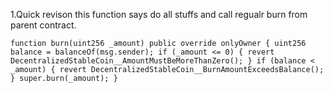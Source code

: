 1.Quick revison this function says do all stuffs and call regualr burn from parent contract. 

`function burn(uint256 _amount) public override onlyOwner {
        uint256 balance = balanceOf(msg.sender);
        if (_amount <= 0) {
            revert DecentralizedStableCoin__AmountMustBeMoreThanZero();
        }
        if (balance < _amount) {
            revert DecentralizedStableCoin__BurnAmountExceedsBalance();
        }
        super.burn(_amount);
    }
   `